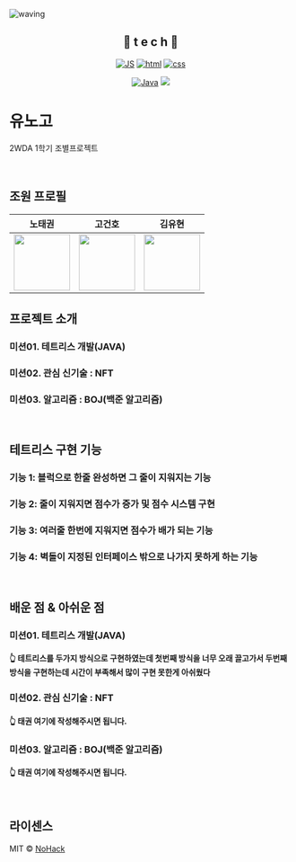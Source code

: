 <!-- # Team_6
![header](https://capsule-render.vercel.app/api?type=Cylinder&color=auto&height=300&section=header&text=6조%20프로젝트&fontSize=90&desc=6조%20조원:%20노태권,%20고건호,%20김유현&descAlignY=70)
Team 6 Project -->


<!--
**Joowon0220/Joowon0220** is a ✨ _special_ ✨ repository because its `README.md` (this file) appears on your GitHub profile.
Here are some ideas to get you started:
- 🔭 I’m currently working on ...
- 🌱 I’m currently learning ...
- 👯 I’m looking to collaborate on ...
- 🤔 I’m looking for help with ...
- 💬 Ask me about ...
- 📫 How to reach me: ...
- 😄 Pronouns: ...
- ⚡ Fun fact: ...
-->

![waving](https://capsule-render.vercel.app/api?type=waving&height=200&text=YOUKNOWGO&nbsp;dd!&fontAlign=80&fontAlignY=40&color=gradient)

<div align=center>

## 📒 t e c h 📒


[![JS](https://img.shields.io/badge/JavaScript-F7DF1E?style=flat-square&logo=JavaScript&logoColor=black)](https://github.com/Joowon0220/TODO-List) [![html](https://img.shields.io/badge/Html-E34F26?style=flat-square&logo=Html5&logoColor=white)](https://github.com/Joowon0220/fullPage) [![css](https://img.shields.io/badge/CSS-1572B6?style=flat-square&logo=CSS3&logoColor=white)](https://github.com/Joowon0220/fullPage) 
<br>

[![Java](https://img.shields.io/badge/Java-007396?style=flat-square&logo=Java&logoColor=white)](https://github.com/Joowon0220/weather)
  <img src="https://img.shields.io/badge/Python-3776AB?style=flat-square&logo=Python&logoColor=white"/>
<br>



</div>



# 유노고

2WDA 1학기 조별프로젝트

<br/>

## 조원 프로필

| 노태권 | 고건호 |  김유현   | 
| :--------: | :--------: | :------: | 
|   <img src="https://user-images.githubusercontent.com/83055700/172781543-1af04f67-6279-4bf3-8915-b0784ff2bc64.png" width="100" height="100">    |   <img src="https://user-images.githubusercontent.com/83055700/172781024-cc8a96a2-df7f-43b2-abcf-96fcc83bd4a0.png" width="100" height="100" >   | <a href="https://github.com/yuhyeon99/react-github-pages"><img src="https://user-images.githubusercontent.com/83055700/172781721-680f71e0-56b2-4bde-a103-a865b009b3f1.png" width="100" height="100" > </a>  | 


## 프로젝트 소개

### 미션01. 테트리스 개발(JAVA)

### 미션02. 관심 신기술 : NFT

### 미션03. 알고리즘 : BOJ(백준 알고리즘)




<br>

## 테트리스 구현 기능

### 기능 1: 블럭으로 한줄 완성하면 그 줄이 지워지는 기능

### 기능 2: 줄이 지워지면 점수가 증가 및 점수 시스템 구현

### 기능 3: 여러줄 한번에 지워지면 점수가 배가 되는 기능

### 기능 4: 벽돌이 지정된 인터페이스 밖으로 나가지 못하게 하는 기능

<br>

## 배운 점 & 아쉬운 점

### 미션01. 테트리스 개발(JAVA)

#### 👆 테트리스를 두가지 방식으로 구현하였는데 첫번째 방식을 너무 오래 끌고가서 두번째 방식을 구현하는데 시간이 부족해서 많이 구현 못한게 아쉬웠다

### 미션02. 관심 신기술 : NFT

#### 👆 태권 여기에 작성해주시면 됩니다.

### 미션03. 알고리즘 : BOJ(백준 알고리즘)

#### 👆 태권 여기에 작성해주시면 됩니다.

<br>

## 라이센스

MIT &copy; [NoHack](mailto:lbjp114@gmail.com)

<!-- Stack Icon Refernces -->

[js]: /images/stack/javascript.svg
[ts]: /images/stack/typescript.svg
[react]: /images/stack/react.svg
[node]: /images/stack/node.svg
